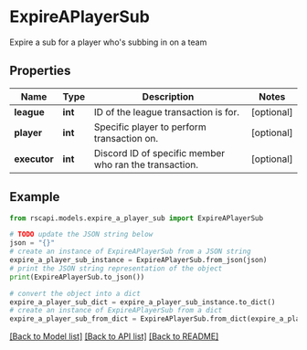 # ExpireAPlayerSub

Expire a sub for a player who's subbing in on a team

## Properties

Name | Type | Description | Notes
------------ | ------------- | ------------- | -------------
**league** | **int** | ID of the league transaction is for. | [optional] 
**player** | **int** | Specific player to perform transaction on. | [optional] 
**executor** | **int** | Discord ID of specific member who ran the transaction. | [optional] 

## Example

```python
from rscapi.models.expire_a_player_sub import ExpireAPlayerSub

# TODO update the JSON string below
json = "{}"
# create an instance of ExpireAPlayerSub from a JSON string
expire_a_player_sub_instance = ExpireAPlayerSub.from_json(json)
# print the JSON string representation of the object
print(ExpireAPlayerSub.to_json())

# convert the object into a dict
expire_a_player_sub_dict = expire_a_player_sub_instance.to_dict()
# create an instance of ExpireAPlayerSub from a dict
expire_a_player_sub_from_dict = ExpireAPlayerSub.from_dict(expire_a_player_sub_dict)
```
[[Back to Model list]](../README.md#documentation-for-models) [[Back to API list]](../README.md#documentation-for-api-endpoints) [[Back to README]](../README.md)


